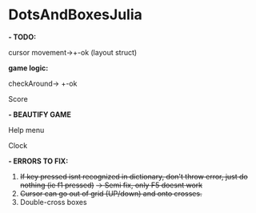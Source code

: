 # DotsAndBoxesJulia

**- TODO:**

cursor movement->+-ok (layout struct)

**game logic:** 

checkAround-> +-ok

Score

**- BEAUTIFY GAME**

  Help menu
  
  Clock

**- ERRORS TO FIX:**
  1. ~~If key pressed isnt recognized in dictionary, don't throw error, just do nothing (ie f1 pressed)~~
    ~~-> Semi fix, only F5 doesnt work~~
  2. ~~Cursor can go out of grid (UP/down) and onto crosses.~~
  3. Double-cross boxes
